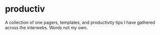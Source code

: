 # productiv
A collection of one pagers, templates, and productivity tips I have gathered across the interwebs. Words not my own.

